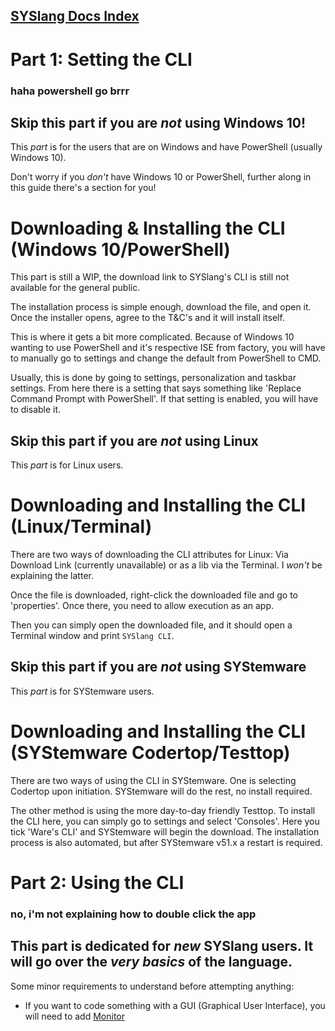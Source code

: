 ## [SYSlang Docs Index](https://docs.pipewarp.co.uk/SYSlang/)

# Part 1: Setting the CLI
### haha powershell go brrr

## Skip this part if you are _not_ using Windows 10!
This _part_ is for the users that are on Windows and have PowerShell (usually Windows 10).

Don't worry if you _don't_ have Windows 10 or PowerShell, further along in this guide there's a section for you!

# Downloading & Installing the CLI (Windows 10/PowerShell)
This part is still a WIP, the download link to SYSlang's CLI is still not available for the general public.

The installation process is simple enough, download the file, and open it. Once the installer opens, agree to the T&C's and it will install itself.

This is where it gets a bit more complicated. Because of Windows 10 wanting to use PowerShell and it's respective ISE from factory, you will have to manually go to settings and change the default from PowerShell to CMD.

Usually, this is done by going to settings, personalization and taskbar settings. From here there is a setting that says something like 'Replace Command Prompt with PowerShell'. If that setting is enabled, you will have to disable it.

## Skip this part if you are _not_ using Linux
This _part_ is for Linux users.

# Downloading and Installing the CLI (Linux/Terminal)
There are two ways of downloading the CLI attributes for Linux: Via Download Link (currently unavailable) or as a lib via the Terminal. I _won't_ be explaining the latter.

Once the file is downloaded, right-click the downloaded file and go to 'properties'. Once there, you need to allow execution as an app.

Then you can simply open the downloaded file, and it should open a Terminal window and print `SYSlang CLI`.

## Skip this part if you are _not_ using SYStemware
This _part_ is for SYStemware users.

# Downloading and Installing the CLI (SYStemware Codertop/Testtop)
There are two ways of using the CLI in SYStemware. One is selecting Codertop upon initiation. SYStemware will do the rest, no install required.

The other method is using the more day-to-day friendly Testtop. To install the CLI here, you can simply go to settings and select 'Consoles'. Here you tick 'Ware's CLI' and SYStemware will begin the download. The installation process is also automated, but after SYStemware v51.x a restart is required.

# Part 2: Using the CLI
### no, i'm not explaining how to double click the app

## This part is dedicated for _new_ SYSlang users. It will go over the _very basics_ of the language.
Some minor requirements to understand before attempting anything:
- If you want to code something with a GUI (Graphical User Interface), you will need to add [Monitor](https://docs.pipewarp.co.uk/SYSlang/class/monitor)
